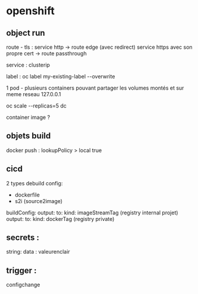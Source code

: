 # openshift


## object run 

route - tls : 
service http -> route edge (avec redirect) 
service https avec son propre cert -> route passthrough

service :
clusterip 

label : oc label my-existing-label --overwrite

1 pod - plusieurs containers pouvant partager les volumes montés et sur meme reseau 127.0.0.1

oc scale --replicas=5 dc 

container image ? 

## objets build 

docker push : lookupPolicy > local true 

## cicd
2 types debuild config: 
- dockerfile 
- s2i (source2image)

buildConfig: 
output: to: kind: imageStreamTag (registry internal projet)
output: to: kind: dockerTag (registry private)


## secrets :
string: 
  data : valeurenclair
  
## trigger :
configchange
